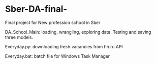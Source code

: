 # Sber-DA-final-
Final project for New profession school in Sber

DA_School_Main: loading, wrangling, exploring data. Testing and saving three models. 

Everyday.py: downloading fresh vacancies from hh.ru API

Everyday.bat: batch file for Windows Task Manager
